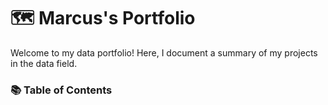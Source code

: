 # 🗺️ Marcus's Portfolio
Welcome to my data portfolio! Here, I document a summary of my projects in the data field.

### 📚 Table of Contents
